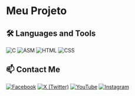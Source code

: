 # Meu Projeto

## 🛠️ Languages and Tools
![C](https://img.shields.io/badge/-C-A8B9CC?style=flat-square&logo=c&logoColor=white)
![ASM](https://img.shields.io/badge/-Assembly-525252?style=flat-square&logo=assembly&logoColor=white)
![HTML](https://img.shields.io/badge/-HTML5-E34F26?style=flat-square&logo=html5&logoColor=white)
![CSS](https://img.shields.io/badge/-CSS3-1572B6?style=flat-square&logo=css3&logoColor=white)

## 📫 Contact Me

[![Facebook](https://img.shields.io/badge/-Facebook-1877F2?style=flat-square&logo=facebook&logoColor=white)](https://www.facebook.com/seu_perfil)
[![X (Twitter)](https://img.shields.io/badge/-X-1DA1F2?style=flat-square&logo=twitter&logoColor=white)](https://www.twitter.com/seu_perfil)
[![YouTube](https://img.shields.io/badge/-YouTube-FF0000?style=flat-square&logo=youtube&logoColor=white)](https://www.youtube.com/seu_canal)
[![Instagram](https://img.shields.io/badge/-Instagram-E4405F?style=flat-square&logo=instagram&logoColor=white)](https://www.instagram.com/seu_perfil)
